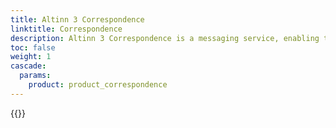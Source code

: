 ```yaml
---
title: Altinn 3 Correspondence
linktitle: Correspondence
description: Altinn 3 Correspondence is a messaging service, enabling the secure exchange of correspondence, such as official letters, notifications, and other documents, between public agencies and individuals or businesses. Service owners with Correspondence services in Altinn II must migrate these services in Altinn 3 prior to June 19th 2026, when Altinn II will be decommissioned.
toc: false
weight: 1
cascade:
  params:
    product: product_correspondence
---
```


{{<children />}}
